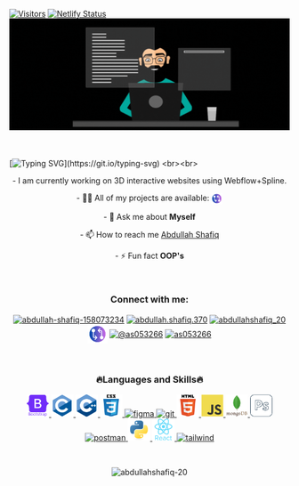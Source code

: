 [![Visitors](https://api.visitorbadge.io/api/visitors?path=https%3A%2F%2Fgithub.com%2Fabdullahshafiq-20%2Fabdullahshafiq-20&label=Visitors&labelColor=%23545a61&countColor=%23bef9c6&style=flat&labelStyle=upper)](https://visitorbadge.io/status?path=https%3A%2F%2Fgithub.com%2Fabdullahshafiq-20%2Fabdullahshafiq-20)
[![Netlify Status](https://api.netlify.com/api/v1/badges/f31400c3-bbbf-4d81-88ad-6bb6942b8fcf/deploy-status)](https://app.netlify.com/sites/abdullahro/deploys)
![link](https://github.com/abdullahshafiq-20/abdullahshafiq-20/blob/main/sources/banner.gif)


<br> <br>
[![Typing SVG](https://readme-typing-svg.herokuapp.com?font=Fira+Code&weight=700&size=46&duration=4000&pause=1000&color=02AB9E&center=true&vCenter=true&width=1100&lines=Hey%2C+Folks!;This+is+%22Abdullah+Shafiq%22;Nice+to+meet+you!)](https://git.io/typing-svg)
<br><br>

<p align=center>- I am currently working on 3D interactive websites using Webflow+Spline. </p>

<p align=center>- 👨‍💻 All of my projects are available: <a href="https://abdullahshafiq.online/"><img src="sources/emoji.png" width=20px height=20px align=center /></a></p>

<p align=center>- 💬 Ask me about <b>Myself</b></p>

<p align=center>- 📫 How to reach me <a href="mailto:as053266@gmail.com">Abdullah Shafiq</a></p>

<p align=center>- ⚡ Fun fact <b>OOP's</b></p>

<br>
<h3 align="center">Connect with me:</h3>
<p align="center">
  <a href="https://linkedin.com/in/abdullah-shafiq-158073234" target="blank"><img align="center" src="https://raw.githubusercontent.com/rahuldkjain/github-profile-readme-generator/master/src/images/icons/Social/linked-in-alt.svg" alt="abdullah-shafiq-158073234" height="30" width="40" /></a>
<a href="https://fb.com/abdullah.shafiq.370" target="blank"><img align="center" src="https://raw.githubusercontent.com/rahuldkjain/github-profile-readme-generator/master/src/images/icons/Social/facebook.svg" alt="abdullah.shafiq.370" height="30" width="40" /></a>
<a href="https://instagram.com/abdullahshafiq_20" target="blank"><img align="center" src="https://raw.githubusercontent.com/rahuldkjain/github-profile-readme-generator/master/src/images/icons/Social/instagram.svg" alt="abdullahshafiq_20" height="30" width="40" /></a>
<a href="https://abdullahshafiq-portfolio.netlify.app/" target="blank"><img align="center" src="sources/emoji.png" alt="abdullah-shafiq-158073234" height="35" width="35" /></a>
<a href="https://medium.com/@as053266" target="blank"><img align="center" src="https://raw.githubusercontent.com/rahuldkjain/github-profile-readme-generator/master/src/images/icons/Social/medium.svg" alt="@as053266" height="30" width="40" /></a>
<a href="https://www.leetcode.com/as053266" target="blank"><img align="center" src="https://raw.githubusercontent.com/rahuldkjain/github-profile-readme-generator/master/src/images/icons/Social/leet-code.svg" alt="as053266" height="30" width="40" /></a>
</p>
<br>

<h3 align="center">🔥Languages and Skills🔥</h3>
<p align="center"> <a href="https://getbootstrap.com" target="_blank" rel="noreferrer"> <img src="https://raw.githubusercontent.com/devicons/devicon/master/icons/bootstrap/bootstrap-plain-wordmark.svg" alt="bootstrap" width="40" height="40"/> </a> <a href="https://www.cprogramming.com/" target="_blank" rel="noreferrer"> <img src="https://raw.githubusercontent.com/devicons/devicon/master/icons/c/c-original.svg" alt="c" width="40" height="40"/> </a> <a href="https://www.w3schools.com/cpp/" target="_blank" rel="noreferrer"> <img src="https://raw.githubusercontent.com/devicons/devicon/master/icons/cplusplus/cplusplus-original.svg" alt="cplusplus" width="40" height="40"/> </a> <a href="https://www.w3schools.com/css/" target="_blank" rel="noreferrer"> <img src="https://raw.githubusercontent.com/devicons/devicon/master/icons/css3/css3-original-wordmark.svg" alt="css3" width="40" height="40"/> </a> <a href="https://www.figma.com/" target="_blank" rel="noreferrer"> <img src="https://www.vectorlogo.zone/logos/figma/figma-icon.svg" alt="figma" width="40" height="40"/> </a> <a href="https://git-scm.com/" target="_blank" rel="noreferrer"> <img src="https://www.vectorlogo.zone/logos/git-scm/git-scm-icon.svg" alt="git" width="40" height="40"/> </a> <a href="https://www.w3.org/html/" target="_blank" rel="noreferrer"> <img src="https://raw.githubusercontent.com/devicons/devicon/master/icons/html5/html5-original-wordmark.svg" alt="html5" width="40" height="40"/> </a> <a href="https://developer.mozilla.org/en-US/docs/Web/JavaScript" target="_blank" rel="noreferrer"> <img src="https://raw.githubusercontent.com/devicons/devicon/master/icons/javascript/javascript-original.svg" alt="javascript" width="40" height="40"/> </a> <a href="https://www.mongodb.com/" target="_blank" rel="noreferrer"> <img src="https://raw.githubusercontent.com/devicons/devicon/master/icons/mongodb/mongodb-original-wordmark.svg" alt="mongodb" width="40" height="40"/> </a> <a href="https://www.photoshop.com/en" target="_blank" rel="noreferrer"> <img src="https://raw.githubusercontent.com/devicons/devicon/master/icons/photoshop/photoshop-line.svg" alt="photoshop" width="40" height="40"/> </a> <a href="https://postman.com" target="_blank" rel="noreferrer"> <img src="https://www.vectorlogo.zone/logos/getpostman/getpostman-icon.svg" alt="postman" width="40" height="40"/> </a> <a href="https://www.python.org" target="_blank" rel="noreferrer"> <img src="https://raw.githubusercontent.com/devicons/devicon/master/icons/python/python-original.svg" alt="python" width="40" height="40"/> </a> <a href="https://reactjs.org/" target="_blank" rel="noreferrer"> <img src="https://raw.githubusercontent.com/devicons/devicon/master/icons/react/react-original-wordmark.svg" alt="react" width="40" height="40"/> </a> <a href="https://tailwindcss.com/" target="_blank" rel="noreferrer"> <img src="https://www.vectorlogo.zone/logos/tailwindcss/tailwindcss-icon.svg" alt="tailwind" width="40" height="40"/> </a> </p>
<br>
<!-- <p align=center>&nbsp;<img align="center" src="https://github-readme-stats.vercel.app/api?username=abdullahshafiq-20&show_icons=true&locale=en&bg_color=0,EC6C6C,FFD479,FFFC79,73FA79&theme=graywhite"" alt="abdullahshafiq-20" /> 
</p> -->

<p align="center">
  <img src="https://github-readme-stats.vercel.app/api/top-langs?username=abdullahshafiq-20&show_icons=true&locale=en&layout=compact&bg_color=0,EC6C6C,FFD479,FFFC79,73FA79&theme=graywhite" alt="abdullahshafiq-20" />
</p>





